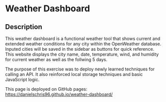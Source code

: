 # Weather Dashboard

## Description

This weather dashboard is a functional weather tool that shows current and extended weather conditions for any city within the OpenWeather database. Inputed cities will be saved in the sidebar as buttons for quick reference. This website displays the city name, date, temperature, wind, and humidity for current weather as well as the follwing 5 days.

The purpose of this exercise was to deploy newly learned techniques for calling an API. It also reinforced local storage techniques and basic JavaScript logic.

This page is deployed on GitHub pages:<br>
https://danielschris96.github.io/weather-dashboard/